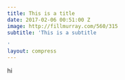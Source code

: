 ```yaml
---
title: This is a title
date: 2017-02-06 00:51:00 Z
image: http://fillmurray.com/560/315
subtitle: 'This is a subtitle

'
layout: compress
---
```


hi
